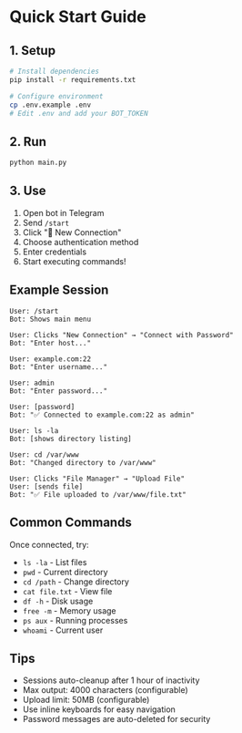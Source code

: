 # Quick Start Guide

## 1. Setup

```bash
# Install dependencies
pip install -r requirements.txt

# Configure environment
cp .env.example .env
# Edit .env and add your BOT_TOKEN
```

## 2. Run

```bash
python main.py
```

## 3. Use

1. Open bot in Telegram
2. Send `/start`
3. Click "🔐 New Connection"
4. Choose authentication method
5. Enter credentials
6. Start executing commands!

## Example Session

```
User: /start
Bot: Shows main menu

User: Clicks "New Connection" → "Connect with Password"
Bot: "Enter host..."

User: example.com:22
Bot: "Enter username..."

User: admin
Bot: "Enter password..."

User: [password]
Bot: "✅ Connected to example.com:22 as admin"

User: ls -la
Bot: [shows directory listing]

User: cd /var/www
Bot: "Changed directory to /var/www"

User: Clicks "File Manager" → "Upload File"
User: [sends file]
Bot: "✅ File uploaded to /var/www/file.txt"
```

## Common Commands

Once connected, try:
- `ls -la` - List files
- `pwd` - Current directory
- `cd /path` - Change directory
- `cat file.txt` - View file
- `df -h` - Disk usage
- `free -m` - Memory usage
- `ps aux` - Running processes
- `whoami` - Current user

## Tips

- Sessions auto-cleanup after 1 hour of inactivity
- Max output: 4000 characters (configurable)
- Upload limit: 50MB (configurable)
- Use inline keyboards for easy navigation
- Password messages are auto-deleted for security
